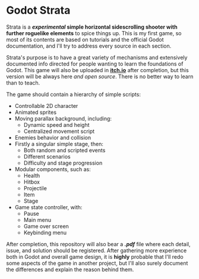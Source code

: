 # Godot Strata

Strata is a __*experimental* simple horizontal sidescrolling shooter with further roguelike elements__ to spice things up. This is my first game, so most of its contents are based on tutorials and the official Godot documentation, and I'll try to address every source in each section.

Strata's purpose is to have a great variety of mechanisms and extensively documented info directed for people wanting to learn the foundations of Godot. This game will also be uploaded in __[itch.io](http://itch.io)__ after completion, but this version will be always here *and open source*. There is no better way to learn than to teach.

The game should contain a hierarchy of simple scripts:

* Controllable 2D character
* Animated sprites
* Moving parallax background, including:
  * Dynamic speed and height
  * Centralized movement script
* Enemies behavior and collision
* Firstly a singular simple stage, then:
  * Both random and scripted events
  * Different scenarios
  * Difficulty and stage progression
* Modular components, such as:
  * Health
  * Hitbox
  * Projectile
  * Item
  * Stage
* Game state controller, with:
  * Pause
  * Main menu
  * Game over screen
  * Keybinding menu

After completion, this repository will also bear a *__.pdf__* file where each detail, issue, and solution should be registered. After gathering more experience both in Godot and overall game design, it is __highly__ probable that I'll redo some aspects of the game in another project, but I'll also surely document the differences and explain the reason behind them.
